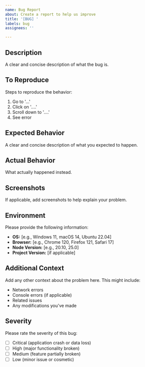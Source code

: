 ```yaml
---
name: Bug Report
about: Create a report to help us improve
title: '[BUG] '
labels: bug
assignees: ''

---
```


## Description
A clear and concise description of what the bug is.

## To Reproduce
Steps to reproduce the behavior:
1. Go to '...'
2. Click on '....'
3. Scroll down to '....'
4. See error

## Expected Behavior
A clear and concise description of what you expected to happen.

## Actual Behavior
What actually happened instead.

## Screenshots
If applicable, add screenshots to help explain your problem.

## Environment
Please provide the following information:
- **OS:** [e.g., Windows 11, macOS 14, Ubuntu 22.04]
- **Browser:** [e.g., Chrome 120, Firefox 121, Safari 17]
- **Node Version:** [e.g., 20.10, 25.0]
- **Project Version:** [if applicable]

## Additional Context
Add any other context about the problem here. This might include:
- Network errors
- Console errors (if applicable)
- Related issues
- Any modifications you've made

## Severity
Please rate the severity of this bug:
- [ ] Critical (application crash or data loss)
- [ ] High (major functionality broken)
- [ ] Medium (feature partially broken)
- [ ] Low (minor issue or cosmetic)
